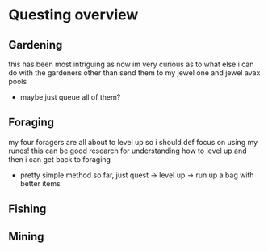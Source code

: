 # Questing overview

## Gardening
this has been most intriguing as now im very curious as to what else i can do with the gardeners other than send them to my jewel one and jewel avax pools
- maybe just queue all of them?
## Foraging
my four foragers are all about to level up so i should def focus on using my runes!
this can be good research for understanding how to level up and then i can get back to foraging
- pretty simple method so far, just quest -> level up -> run up a bag with better items
## Fishing

## Mining